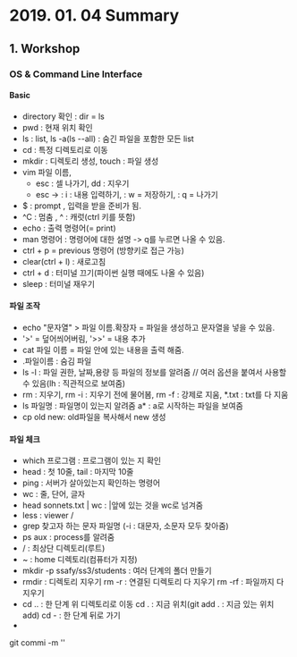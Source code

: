 # 2019. 01. 04	Summary

## 1.  Workshop

### OS & Command Line Interface

#### Basic

* directory 확인 : dir = ls
* pwd : 현재 위치 확인
* ls : list, ls -a(ls --all) : 숨긴 파일을 포함한 모든 list
* cd : 특정 디렉토리로 이동
* mkdir : 디렉토리 생성, touch : 파일 생성
* vim 파일 이름, 
  * esc : 셀 나가기, dd : 지우기
  * esc -> : i : 내용 입력하기, : w = 저장하기, : q = 나가기
* $ : prompt , 입력을 받을 준비가 됨.
* ^C : 멈춤 ,    ^ : 캐럿(ctrl 키를 뜻함)
* echo : 출력 명령어(= print)
* man 명령어 : 명령어에 대한 설명 -> q를 누르면 나올 수 있음.
* ctrl + p = previous 명령어 (방향키로 접근 가능)
* clear(ctrl + l) : 새로고침
* ctrl + d : 터미널 끄기(파이썬 실행 때에도 나올 수 있음)
* sleep : 터미널 재우기

#### 파일 조작

* echo "문자열" > 파일 이름.확장자 = 파일을 생성하고 문자열을 넣을 수 있음.
* '>' = 덮어씌어버림, '>>' = 내용 추가
* cat 파일 이름 = 파일 안에 있는 내용을 출력 해줌.
* .파일이름 : 숨김 파일
* ls -l : 파일 권한, 날짜,용량 등 파일의 정보를 알려줌 // 여러 옵션을 붙여서 사용할 수 있음(lh : 직관적으로 보여줌)
* rm : 지우기, rm -i : 지우기 전에 물어봄, rm -f : 강제로 지움, *.txt : txt를 다 지움
* ls 파일명 : 파일명이 있는지 알려줌 a* : a로 시작하는 파일을 보여줌
* cp old new: old파일을 복사해서 new 생성

#### 파일 체크

* which 프로그램 : 프로그램이 있는 지 확인
* head : 첫 10줄, tail : 마지막 10줄
* ping : 서버가 살아있는지 확인하는 명령어
* wc : 줄, 단어, 글자
* head sonnets.txt | wc  : |앞에 있는 것을 wc로 넘겨줌
* less : viewer       / 
* grep 찾고자 하는 문자 파일명 (-i : 대문자, 소문자 모두 찾아줌)
* ps aux : process를 알려줌
* / : 최상단 디렉토리(루트)
* ~ : home 디렉토리(컴퓨터가 지정)
* mkdir -p ssafy/ss3/students  : 여러 단계의 폴더 만들기
* rmdir : 디렉토리 지우기   rm -r : 연결된 디렉토리 다 지우기  rm -rf : 파일까지 다 지우기
* cd .. : 한 단계 위 디렉토리로 이동     cd . : 지금 위치(git add . : 지금 있는 위치 add)    cd  - : 한 단계 뒤로 가기
* 

git commi -m ''